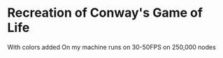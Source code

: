 # Recreation of Conway's Game of Life
With colors added
On my machine runs on 30-50FPS on 250,000 nodes
